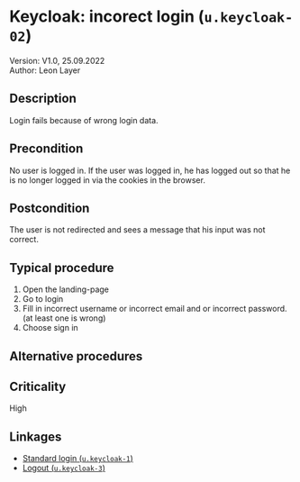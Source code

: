 # Keycloak: incorect login (`u.keycloak-02`)


Version: V1.0, 25.09.2022 \
Author: Leon Layer

## Description

Login fails because of wrong login data.

## Precondition

No user is logged in. If the user was logged in, he has logged out so that he is no longer logged in via the cookies in the browser.

## Postcondition

The user is not redirected and sees a message that his input was not correct.

## Typical procedure

1. Open the landing-page
2. Go to login
3. Fill in incorrect username or incorrect email and or incorrect password. (at least one is wrong)
4. Choose sign in

## Alternative procedures


## Criticality

High

## Linkages

- [Standard login (`u.keycloak-1`)](u-keycloak-01-standard-login.md)
- [Logout (`u.keycloak-3`)](u-keycloak-03-logout.md)
